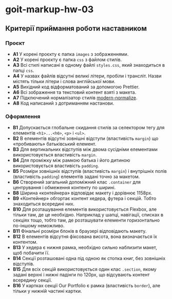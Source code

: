 # goit-markup-hw-03

## Критерії приймання роботи наставником

### Проєкт

- **A1** У корені проєкту є папка `images` з зображеннями.
- **A2** У корені проєкту є папка `css` з файлом стилів.
- **A3** Всі стилі написані в одному файлі `styles.css`, який знаходиться в папці `css`.
- **A4** У назвах файлів відсутні великі літери, пробіли і трансліт. Назви містять тільки літери і слова англійської мови.
- **A5** Вихідний код відформатований за допомогою Prettier.
- **A6** Всі зображення та текстовий контент взяті з макета.
- **A7** Підключений нормалізатор стилів [modern-normalize](https://cdnjs.com/libraries/modern-normalize).
- **A8** Код написаний з дотриманням настанови.

### Оформлення

- **B1** Допускається глобальне скидання стилів за селектором тегу для елементів `<h1>...<h6>`, `<p>` і `<ul>`.
- **B2** В елементів відсутні зовнішні відступи (властивість `margin`) що «пробивають» батьківський елемент.
- **B3** Для вертикальних відступів між двома сусідніми елементами використовується властивість `margin`.
- **B4** Для проміжку між рамкою батька і його дитиною використовується властивість `padding`.
- **B5** Розміри зовнішніх відступів (властивість `margin`) і внутрішніх полів (властивість `padding`) елементів задані точно за макетом.
- **B6** Створений загальний допоміжний клас `.container` для центрування і обмеження контенту по ширині.
- **B8** Ширина «контейнера» відповідає макету і дорівнює 1158px.
- **B9** «Контейнер» обгортає контент хедера, футера і секцій. Тобто знаходиться всередині них.
- **B10** Для розташування елементів використовується Flexbox, але тільки там, де це необхідно. Наприклад у шапці, навігації, списках в секціях тощо, тобто там, де розташувати елементи горизонтально по-іншому неможливо.
- **B11** Фінальні розміри блоків в браузері відповідають макету.
- **B12** В елементів відсутня фіксована висота, вона визначається їх контентом.
- **B13** У хедера є нижня рамка, необхідно сильно наблизити макет, щоб побачити її.
- **B14** Секції розташовані одна під одною як стопка книг, без зовнішніх відступів.
- **B15** Для всіх секцій використовується один клас `.section`, якому задані верхні і нижні падінги по 120px, що відсувають контент всередину секції.
- **B16** У картках секції Our Portfolio є рамка (властивість `border`), але тільки у нижній частині картки.
